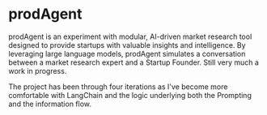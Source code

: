 # prodAgent
prodAgent is an experiment with modular, AI-driven market research tool designed to provide startups with valuable insights and intelligence. By leveraging large language models, prodAgent simulates a conversation between a market research expert and a Startup Founder. Still very much a work in progress.

The project has been through four iterations as I've become more comfortable with LangChain and the logic underlying both the Prompting and the information flow.
